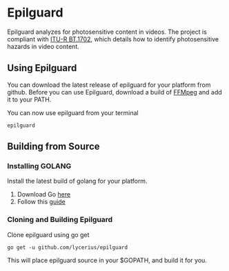 # Epilguard
Epilguard analyzes for photosensitive content in videos. The project is compliant with [ITU-R BT.1702](https://www.itu.int/dms_pubrec/itu-r/rec/bt/R-REC-BT.1702-0-200502-I!!PDF-E.pdf), which details how to identify photosensitive hazards in video content.

## Using Epilguard
You can download the latest release of epilguard for your platform from github. Before you can use Epilguard, download a build of [FFMpeg](https://www.ffmpeg.org/) and add it to your PATH.

You can now use epilguard from your terminal
```terminal
epilguard
```

## Building from Source

### Installing GOLANG
Install the latest build of golang for your platform.
1. Download Go [here](https://golang.org/dl/)
2. Follow this [guide](https://golang.org/doc/install)


### Cloning and Building Epilguard
Clone epilguard using go get
```terminal
go get -u github.com/lycerius/epilguard
```
This will place epilguard source in your $GOPATH, and build it for you.
